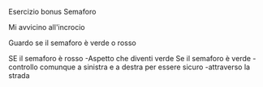 Esercizio bonus Semaforo

Mi avvicino all'incrocio

Guardo se il semaforo è verde o rosso

SE il semaforo è rosso
    -Aspetto che diventi verde
Se il semaforo è verde
    -controllo comunque a sinistra e a destra per essere sicuro
    -attraverso la strada